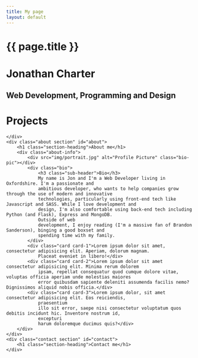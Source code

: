 ```yaml
---
title: My page
layout: default
---
```


# {{ page.title }}

<main class="home section" id="home">
        <h1 class="main-heading">Jonathan <span id="highlight">Charter</span></h1>
        <h2 class="sub-heading">Web Development, Programming and Design</h2>
        <div class="icons">
            <a href="https://github.com/jmcharter/">
                <i class="fab fa-github fa-2x"></i>
            </a>
            <a href="https://www.linkedin.com/in/jonathan-charter-2127442b/">
                <i class="fab fa-linkedin fa-2x"></i>
            </a>
            <a href="https://codepen.io/jmcharter">
                <i class="fab fa-codepen fa-2x"></i>
            </a>
            <a href="https://twitter.com/joncharter">
                <i class="fab fa-twitter fa-2x"></i>
            </a>
            <a href="mailto:hello@joncharter.co.uk">
                <i class="fas fa-envelope fa-2x"></i>
            </a>
        </div>
    </main>
    <div class="projects section" id="projects">
        <h1 class="section-heading">Projects</h1>
        <div class="showcase">
            <div class="show-row">
                <div class="show-col"></div>
                <div class="show-col"></div>
                <!-- <div class="show-col"></div> -->
                <!-- </div>
        <div class="show-row"> -->
                <div class="show-col"></div>
                <div class="show-col"></div>
                <!-- <div class="show-col"></div> -->
            </div>
        </div>

    </div>
    <div class="about section" id="about">
        <h1 class="section-heading">About me</h1>
        <div class="about-info">
            <div src="img/portrait.jpg" alt="Profile Picture" class="bio-pic"></div>
            <div class="bio">
                <h3 class="sub-header">Bio</h3>
                My name is Jon and I'm a Web Developer living in Oxfordshire. I'm a passionate and
                ambitious developer, who wants to help companies grow through the use of modern and innovative
                technologies, particularly using front-end tech like Javascript and SASS. While I love development and
                design, I'm also comfortable using back-end tech including Python (and Flask), Express and MongoDB.
                Outside of web
                development, I enjoy reading (I'm a massive fan of Brandon Sanderson), binging a good boxset and
                spending time with my family.
            </div>
            <div class="card card-1">Lorem ipsum dolor sit amet, consectetur adipisicing elit. Aperiam, dolorum magnam.
                Placeat eveniet in libero!</div>
            <div class="card card-2">Lorem ipsum dolor sit amet consectetur adipisicing elit. Minima rerum dolorem
                ipsam, repellat consequatur quod cumque dolore vitae, voluptas officia aperiam unde molestias maiores
                error quibusdam sapiente deleniti assumenda facilis nemo? Dignissimos aliquid nobis officia.</div>
            <div class="card card-3">Lorem ipsum dolor, sit amet consectetur adipisicing elit. Eos reiciendis,
                praesentium
                illo sit error, saepe nisi consectetur voluptatum quos debitis incidunt hic. Inventore nostrum id,
                excepturi
                harum doloremque ducimus quis?</div>
        </div>
    </div>
    <div class="contact section" id="contact">
        <h1 class="section-heading">Contact me</h1>
    </div>